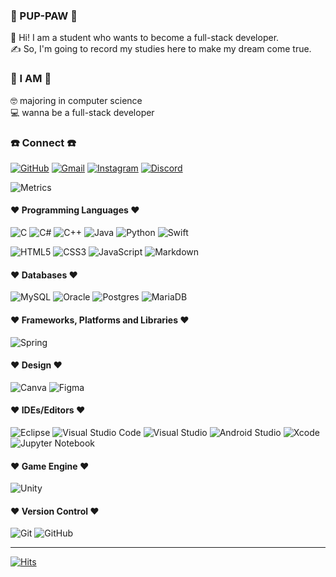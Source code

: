 ### 🐾 PUP-PAW 🐾

👋 Hi! I am a student who wants to become a full-stack developer.  
✍️ So, I'm going to record my studies here to make my dream come true.

### 👀 I AM 👀

🤓 majoring in computer science  
💻 wanna be a full-stack developer  
<!--💡 self-proclaimed "idea bank"  
💜 crazy about rgb(225, 225, 255)  
👾 summoner of LoL (actually, like all games)  -->

### ☎️ Connect ☎️
[![GitHub](https://img.shields.io/badge/github-%23121011.svg?style=for-the-badge&logo=github&logoColor=white&link=https://github.com/pup-paw)](https://github.com/pup-paw) [![Gmail](https://img.shields.io/badge/Gmail-D14836?style=for-the-badge&logo=gmail&logoColor=white&link=mailto:wldusdl0310@gmail.com)](mailto:wldusdl0310@gmail.com) [![Instagram](https://img.shields.io/badge/J._.Y99-%23E4405F.svg?style=for-the-badge&logo=Instagram&logoColor=white&link=https://instagram.com/_u/j._.y99)](https://instagram.com/_u/j._.y99) [![Discord](https://img.shields.io/badge/GRR99/1717-%237289DA.svg?style=for-the-badge&logo=discord&logoColor=white&link=https://discord.com/channels/@me)](https://discord.com/channels/@me) 

![Metrics](https://metrics.lecoq.io/pup-paw?template=classic&base.repositories=0&languages=1&languages.ignored=c%2Cc%2B%2B%2Cjava&config.timezone=Asia%2FSeoul&config.animated=true)
<!--
### 🎖 Career 🎖
| Type     | Date                   | Contents                                                | Orgnization       | Process    |
|----------|------------------------|---------------------------------------------------------|-------------------|------------|
| Project  | 2019/11/03  ~ 2019/11/16 | self-introduction web page creation                     | College classwork | done    |
| Project  | 2019/12/06  ~ 2019/12/25 | create an introduction web page of my area of interest  | College classwork | done    |
| Project  | 2020/04/26  ~ 2020/05/06 | creating a mobile web page promoting Korean Wave        | College classwork | done    |
| Project  | 2020/05/31  ~ 2020/06/28 | create dynamic web apps                                 | College classwork | done    |
| Activity | 2020/08/21  ~ 2021/02/26 | junior smart car engineering class mentoring            | Hyundai Kefico    | done    |
| Project  | 2021/01/13  ~ 2021/01/26 | calculator production using Java Swing                  | Personal          | done    |
| Study    | 2021/01/20  ~            | momentum creation using Vanilla JS                      | Nomad coders      | pause   |
| Project  | 2021/03/18  ~            | YOUTUBE clone coding                                    | Personal          | pause   |
| Project  | 2021/04/01  ~ 2021/06/11 | CGV clone coding team project using JSP                 | College classwork | done    |
| Project  | 2021/04/29  ~ 2021/05/20 | 2D game production using Unity3D Engine (Thud)          | College classwork | done    |
| Project  | 2021/05/26  ~ 2021/06/13 | 3D game production using Unity3D Engine (Run away)      | College classwork | done    |
| Project  | 2021/06/16  ~ 2021/06/25 | tourism data utilization contest proposal team project  | Korea Tourism     | done    |
| Project  | 2021/07/01  ~ 2021/07/28 | 3D RPG production using Unity3D Engine (Rocket Raccoon) | KH smart campus   | done    |
| Study    | 2021/08/11  ~ 2021/08/26 | Python free lecture (Basic) by 나도코딩                   | Inflearn          | done    |
| Study    | 2021/08/26  ~ 2021/08/27 | Python free lecture (Utilization1) by 나도코딩            | Inflearn          | done    |
| Study    | 2021/08/27  ~ 2021/08/31 | Python free lecture (Utilization2) by 나도코딩            | Inflearn          | done    |
| Study    | 2021/09/03  ~            | Python free lecture (Utilization3) by 나도코딩            | Inflearn          | pause   |  
| Study    | 2021/09/06  ~            | Swift basic for iOS programming by 야곰                  | Boost Course      | pause   |
| Activity | 2021/10/16  ~            | participated in J2KB as the 5th                         | J2KB             | proceeding|
| Study    | 2021/10/23  ~            | Web backend lecture by 강경미                             | Boost Course     | proceeding|
| Project  | 2021/10/28  ~            | Reading community app creation                          | Sophist          | proceeding|
| Project  | 2021/10/29  ~            | TodoPodo - Create Todo List Android App                 | Pesonal          | proceeding|
-->
#### ♥︎ Programming Languages ♥︎
![C](https://img.shields.io/badge/c-%2300599C.svg?style=for-the-badge&logo=c&logoColor=white) ![C#](https://img.shields.io/badge/c%23-%23239120.svg?style=for-the-badge&logo=c-sharp&logoColor=white) ![C++](https://img.shields.io/badge/c++-%2300599C.svg?style=for-the-badge&logo=c%2B%2B&logoColor=white) ![Java](https://img.shields.io/badge/java-%23ED8B00.svg?style=for-the-badge&logo=java&logoColor=white) ![Python](https://img.shields.io/badge/python-3670A0?style=for-the-badge&logo=python&logoColor=ffdd54) ![Swift](https://img.shields.io/badge/swift-F54A2A?style=for-the-badge&logo=swift&logoColor=white) 


![HTML5](https://img.shields.io/badge/html5-%23E34F26.svg?style=for-the-badge&logo=html5&logoColor=white) ![CSS3](https://img.shields.io/badge/css3-%231572B6.svg?style=for-the-badge&logo=css3&logoColor=white) ![JavaScript](https://img.shields.io/badge/javascript-%23323330.svg?style=for-the-badge&logo=javascript&logoColor=%23F7DF1E) ![Markdown](https://img.shields.io/badge/markdown-%23000000.svg?style=for-the-badge&logo=markdown&logoColor=white)

#### ♥︎ Databases ♥︎
![MySQL](https://img.shields.io/badge/mysql-%230769AD.svg?style=for-the-badge&logo=mysql&logoColor=white) ![Oracle](https://img.shields.io/badge/oracle-%23F00000.svg?style=for-the-badge&logo=oracle&logoColor=white)  ![Postgres](https://img.shields.io/badge/postgres-%23316192.svg?style=for-the-badge&logo=postgresql&logoColor=white)  ![MariaDB](https://img.shields.io/badge/MariaDB-003545?style=for-the-badge&logo=mariadb&logoColor=white)

#### ♥︎ Frameworks, Platforms and Libraries ♥︎
![Spring](https://img.shields.io/badge/spring-%236DB33F.svg?style=for-the-badge&logo=spring&logoColor=white)

#### ♥︎ Design ♥︎
![Canva](https://img.shields.io/badge/Canva-%2300C4CC.svg?style=for-the-badge&logo=Canva&logoColor=white)  	![Figma](https://img.shields.io/badge/figma-%23F24E1E.svg?style=for-the-badge&logo=figma&logoColor=white)

#### ♥︎ IDEs/Editors ♥︎
![Eclipse](https://img.shields.io/badge/Eclipse-782a90.svg?style=for-the-badge&logo=Eclipse&logoColor=orange) ![Visual Studio Code](https://img.shields.io/badge/VisualStudioCode-0078d7.svg?style=for-the-badge&logo=visual-studio-code&logoColor=white) ![Visual Studio](https://img.shields.io/badge/VisualStudio-5C2D91.svg?style=for-the-badge&logo=visual-studio&logoColor=white) ![Android Studio](https://img.shields.io/badge/Android%20Studio-3DDC84.svg?style=for-the-badge&logo=android-studio&logoColor=white) ![Xcode](https://img.shields.io/badge/Xcode-007ACC?style=for-the-badge&logo=Xcode&logoColor=white) ![Jupyter Notebook](https://img.shields.io/badge/jupyter-%23FA0F00.svg?style=for-the-badge&logo=jupyter&logoColor=white)

#### ♥︎ Game Engine ♥︎  
![Unity](https://img.shields.io/badge/unity-%23000000.svg?style=for-the-badge&logo=unity&logoColor=white)  

#### ♥︎ Version Control ♥︎
![Git](https://img.shields.io/badge/git-%23F05033.svg?style=for-the-badge&logo=git&logoColor=white) ![GitHub](https://img.shields.io/badge/github-%23121011.svg?style=for-the-badge&logo=github&logoColor=white)

<hr> 

[![Hits](https://hits.seeyoufarm.com/api/count/incr/badge.svg?url=https%3A%2F%2Fgithub.com%2Fpup-paw%2Fhit-counter&count_bg=%23000000&title_bg=%23DAABFF&icon=baidu.svg&icon_color=%23FFFFFF&title=hits&edge_flat=true)](https://hits.seeyoufarm.com)

<!--
**pup-paw/pup-paw** is a ✨ _special_ ✨ repository because its `README.md` (this file) appears on your GitHub profile.

Here are some ideas to get you started:

- 🔭 I’m currently working on ...
- 🌱 I’m currently learning ...
- 👯 I’m looking to collaborate on ...
- 🤔 I’m looking for help with ...
- 💬 Ask me about ...
- 📫 How to reach me: ...
- 😄 Pronouns: ...
- ⚡ Fun fact: ...
-->
